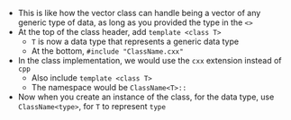 - This is like how the vector class can handle being a vector of any generic type of data, as long as you provided the type in the `<>`
- At the top of the class header, add `template <class T>`
  - `T` is now a data type that represents a generic data type
  - At the bottom, `#include "ClassName.cxx"`
- In the class implementation, we would use the `cxx` extension instead of `cpp`
  - Also include `template <class T>`
  - The namespace would be `ClassName<T>::`
- Now when you create an instance of the class, for the data type, use `ClassName<type>`, for `T` to represent `type`
